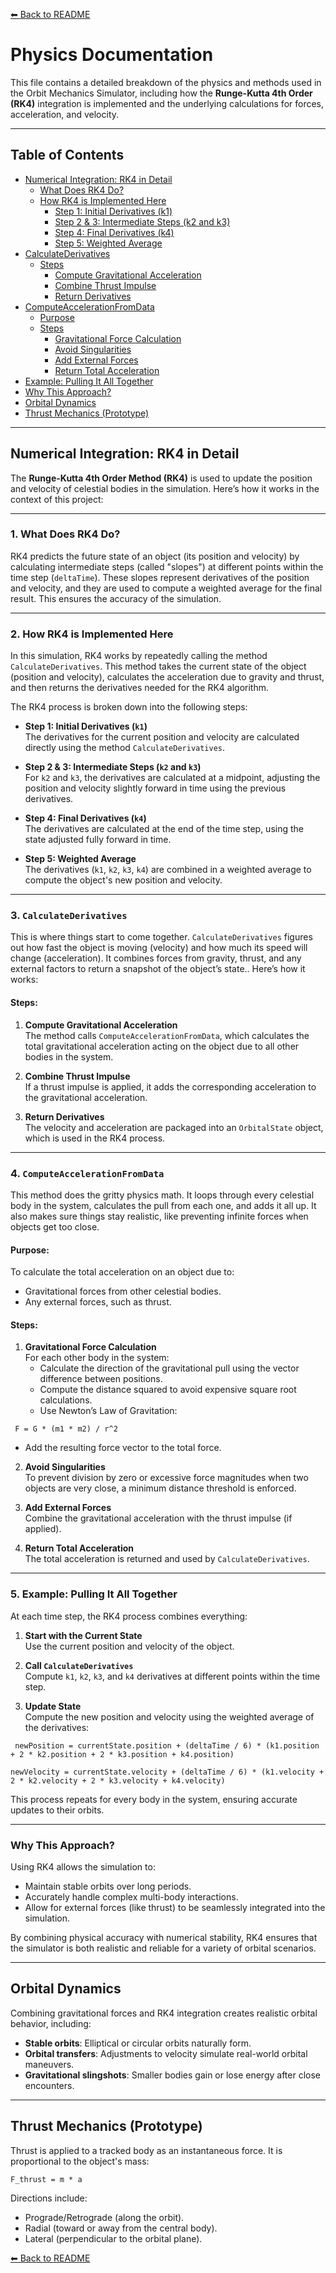 [⬅ Back to README](https://github.com/Brprb08/space-orbit-simulation#readme)

# Physics Documentation

This file contains a detailed breakdown of the physics and methods used in the Orbit Mechanics Simulator, including how the **Runge-Kutta 4th Order (RK4)** integration is implemented and the underlying calculations for forces, acceleration, and velocity.

---

## Table of Contents
- [Numerical Integration: RK4 in Detail](#numerical-integration-rk4-in-detail)
  - [What Does RK4 Do?](#1.-what-does-rk4-do)
  - [How RK4 is Implemented Here](#how-rk4-is-implemented-here)
    - [Step 1: Initial Derivatives (k1)](#step-1-initial-derivatives-k1)
    - [Step 2 & 3: Intermediate Steps (k2 and k3)](#step-2--3-intermediate-steps-k2-and-k3)
    - [Step 4: Final Derivatives (k4)](#step-4-final-derivatives-k4)
    - [Step 5: Weighted Average](#step-5-weighted-average)
- [CalculateDerivatives](#calculatederivatives)
  - [Steps](#steps)
    - [Compute Gravitational Acceleration](#compute-gravitational-acceleration)
    - [Combine Thrust Impulse](#combine-thrust-impulse)
    - [Return Derivatives](#return-derivatives)
- [ComputeAccelerationFromData](#computeaccelerationfromdata)
  - [Purpose](#purpose)
  - [Steps](#steps-1)
    - [Gravitational Force Calculation](#gravitational-force-calculation)
    - [Avoid Singularities](#avoid-singularities)
    - [Add External Forces](#add-external-forces)
    - [Return Total Acceleration](#return-total-acceleration)
- [Example: Pulling It All Together](#example-pulling-it-all-together)
- [Why This Approach?](#why-this-approach)
- [Orbital Dynamics](#orbital-dynamics)
- [Thrust Mechanics (Prototype)](#thrust-mechanics-prototype)

---

## Numerical Integration: RK4 in Detail

The **Runge-Kutta 4th Order Method (RK4)** is used to update the position and velocity of celestial bodies in the simulation. Here’s how it works in the context of this project:

---

### 1. What Does RK4 Do?

RK4 predicts the future state of an object (its position and velocity) by calculating intermediate steps (called "slopes") at different points within the time step (`deltaTime`). These slopes represent derivatives of the position and velocity, and they are used to compute a weighted average for the final result. This ensures the accuracy of the simulation.

---

### 2. How RK4 is Implemented Here

In this simulation, RK4 works by repeatedly calling the method `CalculateDerivatives`. This method takes the current state of the object (position and velocity), calculates the acceleration due to gravity and thrust, and then returns the derivatives needed for the RK4 algorithm.

The RK4 process is broken down into the following steps:

- **Step 1: Initial Derivatives (`k1`)**  
  The derivatives for the current position and velocity are calculated directly using the method `CalculateDerivatives`.

- **Step 2 & 3: Intermediate Steps (`k2` and `k3`)**  
  For `k2` and `k3`, the derivatives are calculated at a midpoint, adjusting the position and velocity slightly forward in time using the previous derivatives.

- **Step 4: Final Derivatives (`k4`)**  
  The derivatives are calculated at the end of the time step, using the state adjusted fully forward in time.

- **Step 5: Weighted Average**  
  The derivatives (`k1`, `k2`, `k3`, `k4`) are combined in a weighted average to compute the object's new position and velocity.

---

### 3. `CalculateDerivatives`

This is where things start to come together. `CalculateDerivatives` figures out how fast the object is moving (velocity) and how much its speed will change (acceleration). It combines forces from gravity, thrust, and any external factors to return a snapshot of the object’s state.. Here’s how it works:

#### Steps:
1. **Compute Gravitational Acceleration**  
   The method calls `ComputeAccelerationFromData`, which calculates the total gravitational acceleration acting on the object due to all other bodies in the system.

2. **Combine Thrust Impulse**  
   If a thrust impulse is applied, it adds the corresponding acceleration to the gravitational acceleration.

3. **Return Derivatives**  
   The velocity and acceleration are packaged into an `OrbitalState` object, which is used in the RK4 process.

---

### 4. `ComputeAccelerationFromData`

This method does the gritty physics math. It loops through every celestial body in the system, calculates the pull from each one, and adds it all up. It also makes sure things stay realistic, like preventing infinite forces when objects get too close.

#### Purpose:
To calculate the total acceleration on an object due to:
- Gravitational forces from other celestial bodies.
- Any external forces, such as thrust.

#### Steps:
1. **Gravitational Force Calculation**  
   For each other body in the system:
   - Calculate the direction of the gravitational pull using the vector difference between positions.
   - Compute the distance squared to avoid expensive square root calculations.
   - Use Newton’s Law of Gravitation:

```
 F = G * (m1 * m2) / r^2 
```

   - Add the resulting force vector to the total force.

2. **Avoid Singularities**  
   To prevent division by zero or excessive force magnitudes when two objects are very close, a minimum distance threshold is enforced.

3. **Add External Forces**  
   Combine the gravitational acceleration with the thrust impulse (if applied).

4. **Return Total Acceleration**  
   The total acceleration is returned and used by `CalculateDerivatives`.

---

### 5. Example: Pulling It All Together

At each time step, the RK4 process combines everything:

1. **Start with the Current State**  
   Use the current position and velocity of the object.

2. **Call `CalculateDerivatives`**  
   Compute `k1`, `k2`, `k3`, and `k4` derivatives at different points within the time step.

3. **Update State**  
   Compute the new position and velocity using the weighted average of the derivatives:

```
 newPosition = currentState.position + (deltaTime / 6) * (k1.position + 2 * k2.position + 2 * k3.position + k4.position)
```

```
newVelocity = currentState.velocity + (deltaTime / 6) * (k1.velocity + 2 * k2.velocity + 2 * k3.velocity + k4.velocity)
```

This process repeats for every body in the system, ensuring accurate updates to their orbits.

---

### Why This Approach?

Using RK4 allows the simulation to:
- Maintain stable orbits over long periods.
- Accurately handle complex multi-body interactions.
- Allow for external forces (like thrust) to be seamlessly integrated into the simulation.

By combining physical accuracy with numerical stability, RK4 ensures that the simulator is both realistic and reliable for a variety of orbital scenarios.

---

## Orbital Dynamics

Combining gravitational forces and RK4 integration creates realistic orbital behavior, including:
- **Stable orbits**: Elliptical or circular orbits naturally form.
- **Orbital transfers**: Adjustments to velocity simulate real-world orbital maneuvers.
- **Gravitational slingshots**: Smaller bodies gain or lose energy after close encounters.

---

## Thrust Mechanics (Prototype)

Thrust is applied to a tracked body as an instantaneous force. It is proportional to the object's mass:

```
F_thrust = m * a 
```

Directions include:
- Prograde/Retrograde (along the orbit).
- Radial (toward or away from the central body).
- Lateral (perpendicular to the orbital plane).

[⬅ Back to README](https://github.com/Brprb08/space-orbit-simulation#readme)
